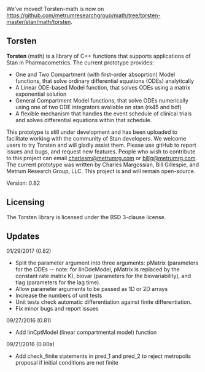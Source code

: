We've moved! Torsten-math is now on https://github.com/metrumresearchgroup/math/tree/torsten-master/stan/math/torsten.


Torsten
-------
<b> Torsten </b> (math) is a library of C++ functions that supports applications of Stan in Pharmacometrics. The current prototype provides:
* One and Two Compartment (with first-order absoprtion) Model functions, that solve ordinary differential equations (ODEs) analytically
* A Linear ODE-based Model function, that solves ODEs using a matrix exponential solution
* General Compartment Model functions, that solve ODEs numerically using one of two ODE integrators available on stan (rk45 and bdf)
* A flexible mechanism that handles the event schedule of clinical trials and solves differential equations within that schedule.

This prototype is still under development and has been uploaded to facilitate working with the community of Stan developers. We welcome users to try Torsten and will gladly assist them. Please use gitHub to report issues and bugs, and request new features. People who wish to contribute to this project can email charlesm@metrumrg.com or billg@metrumrg.com. The current prototype was written by Charles Margossian, Bill Gillespie, and Metrum Research Group, LLC. This project is and will remain open-source.

Version: 0.82

Licensing
---------
The Torsten library is licensed under the BSD 3-clause license. 

Updates
------
01/29/2017 (0.82)
* Split the parameter argument into three arguments: pMatrix (parameters for the ODEs -- note: for linOdeModel, pMatrix is replaced by the constant rate matrix K), biovar (parameters for the biovariability), and tlag (parameters for the lag time).
* Allow parameter arguments to be passed as 1D or 2D arrays
* Increase the numbers of unit tests
* Unit tests check automatic differentiation against finite differentiation.
* Fix minor bugs and report issues

09/27/2016 (0.81)
* Add linCptModel (linear compartmental model) function

09/21/2016 (0.80a)
* Add check_finite statements in pred_1 and pred_2 to reject metropolis proposal if initial conditions are not finite
